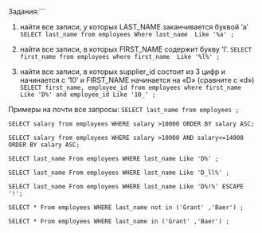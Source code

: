 Задания:```
1. найти все записи, у которых  LAST_NAME  заканчивается буквой ‘a’ <br />
```SELECT last_name from employees Where last_name  Like '%a' ;```
2. найти все записи, в которых  FIRST_NAME  содержит букву ‘l’.
```SELECT first_name from employees where first_name  Like '%l%' ;```


3. найти все записи, в которых supplier_id состоит из 3 цифр и начинается с ‘10’ и FIRST_NAME начинается на «D» (сравните с «d»)
```SELECT first_name, employee_id from employees where first_name  Like 'D%' and employee_id Like '10_' ;```



Примеры на почти все запросы:
```SELECT last_name from employees ;```

```SELECT salary from employees WHERE salary >10000 ORDER BY salary ASC;```

```SELECT salary from employees WHERE salary >10000 AND salary<=14000 ORDER BY salary ASC;```

```SELECT last_name From employees WHERE last_name Like 'D%' ;```

```SELECT last_name From employees WHERE last_name Like 'D_ll%' ;```

```SELECT last_name From employees WHERE last_name Like 'D%!%' ESCAPE '!';```

```SELECT * From employees WHERE last_name not in ('Grant' ,'Baer') ;```

```SELECT * From employees WHERE last_name in ('Grant' ,'Baer') ;```


